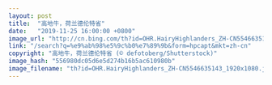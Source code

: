```yaml
---
layout: post
title:  "高地牛，荷兰德伦特省"
date:   "2019-11-25 16:00:00 +0800"
image_url: "http://cn.bing.com/th?id=OHR.HairyHighlanders_ZH-CN5546635143_1920x1080.jpg&rf=LaDigue_1920x1080.jpg&pid=hp"
link: "/search?q=%e9%ab%98%e5%9c%b0%e7%89%9b&form=hpcapt&mkt=zh-cn"
copyright: "高地牛，荷兰德伦特省 (© defotoberg/Shutterstock)"
image_hash: "556980dc05d6e5d274b16b5ac610980b"
image_filename: "th?id=OHR.HairyHighlanders_ZH-CN5546635143_1920x1080.jpg&rf=LaDigue_1920x1080.jpg&pid=hp"
---
```

